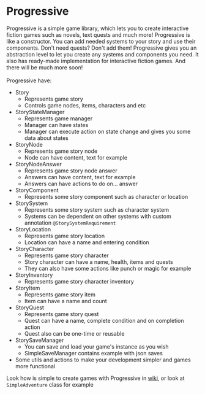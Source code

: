 # Progressive
Progressive is a simple game library, which lets you to create interactive fiction games such as novels,
text quests and much more! Progressive is like a constructor. You can add needed systems to your story and use their components. Don't need quests? Don't add them! 
Progressive gives you an abstraction level to let you create any systems and components you need. It also has ready-made implementation for interactive fiction games. And there will be much more soon! 
<br>
<br>
Progressive have:
+ Story
    + Represents game story
    + Controls game nodes, items, characters and etc
+ StoryStateManager
    + Represents game manager
    + Manager can have states
    + Manager can execute action on state change and gives you some data about states
+ StoryNode
    + Represents game story node
    + Node can have content, text for example
+ StoryNodeAnswer
    + Represents game story node answer
    + Answers can have content, text for example
    + Answers can have actions to do on... answer
+ StoryComponent
    + Represents some story component such as character or location
+ StorySystem
    + Represents some story system such as character system
    + Systems can be dependent on other systems with custom annotation `@StorySystemRequirement`
+ StoryLocation
    + Represents game story location
    + Location can have a name and entering condition
+ StoryCharacter
    + Represents game story character
    + Story character can have a name, health, items and quests
    + They can also have some actions like punch or magic for example
+ StoryInventory
    + Represents game story character inventory
+ StoryItem
    + Represents game story item
    + Item can have a name and count
+ StoryQuest
    + Represents game story quest
    + Quest can have a name, complete condition and on completion action
    + Quest also can be one-time or reusable
+ StorySaveManager
    + You can save and load your game's instance as you wish
    + SimpleSaveManager contains example with json saves 
+ Some utils and actions to make your development simpler and games more functional

Look how is simple to create games with Progressive in [wiki](https://github.com/CrissNamon/progressive/wiki), 
or look at `SimpleAdventure` class for example